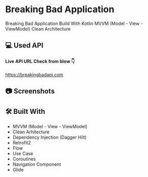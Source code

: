 
# Breaking Bad Application

Breaking Bad Application Build With Kotlin MVVM (Model - View - ViewModel) Clean Architecture 


## 💻 Used API

#### Live API URL Check from blow 👇


https://breakingbadapi.com
  
## 📷 Screenshots
  
## 🛠 Built With
  
* MVVM (Model - View - ViewModel)
* Clean Arhitecture
* Dependency Injection (Dagger Hilt)
* Retrofit2
* Flow
* Use Case
* Coroutines
* Navigation Component
* Glide
